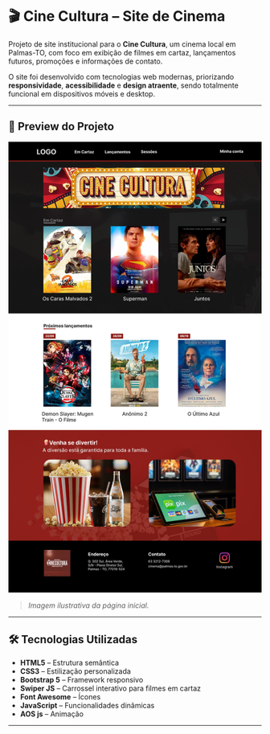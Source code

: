 # 🎬 Cine Cultura – Site de Cinema

Projeto de site institucional para o **Cine Cultura**, um cinema local em Palmas-TO, com foco em exibição de filmes em cartaz, lançamentos futuros, promoções e informações de contato.

O site foi desenvolvido com tecnologias web modernas, priorizando **responsividade**, **acessibilidade** e **design atraente**, sendo totalmente funcional em dispositivos móveis e desktop.

---

## 📸 Preview do Projeto

![Preview do site Cine Cultura](assets/webdesign/home.png)

> *Imagem ilustrativa da página inicial.*

---

## 🛠 Tecnologias Utilizadas

- **HTML5** – Estrutura semântica
- **CSS3** – Estilização personalizada
- **Bootstrap 5** – Framework responsivo
- **Swiper JS** – Carrossel interativo para filmes em cartaz
- **Font Awesome** – Ícones
- **JavaScript** – Funcionalidades dinâmicas
- **AOS js** – Animação

---